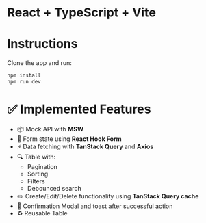 # React + TypeScript + Vite

# Instructions

Clone the app and run:

```bash
npm install
npm run dev
```

# ✅ Implemented Features

- 📦 Mock API with **MSW**
- 📝 Form state using **React Hook Form**
- ⚡ Data fetching with **TanStack Query** and **Axios**
- 🔍 Table with:
  - Pagination
  - Sorting
  - Filters
  - Debounced search
- ✏️ Create/Edit/Delete functionality using **TanStack Query cache**
- 🧾 Confirmation Modal and toast after successful action
- ♻️ Reusable Table
